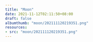 ```yaml
---
title: "Moon"
date: 2021-11-12T02:11:50+08:00
draft: false
albumthumb: "moon/202111120219351.png"
resources:
- src: "moon/202111120219351.png"
---
```


